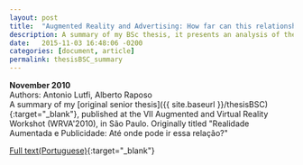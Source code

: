 ```yaml
---
layout: post
title:  "Augmented Reality and Advertising: How far can this relationship go?"
description: A summary of my BSc thesis, it presents an analysis of the Augmented Reality applications in Advertising in 2010.
date:   2015-11-03 16:48:06 -0200
categories: [document, article]
permalink: thesisBSC_summary
---
```

<b>November 2010</b>  
Authors: Antonio Lutfi, Alberto Raposo  
A summary of my [original senior thesis]({{ site.baseurl }}/thesisBSC){:target="_blank"}, published at the VII Augmented and Virtual Reality Workshot (WRVA'2010), in São Paulo. Originally titled "Realidade Aumentada e Publicidade: Até onde pode ir essa relação?"

[Full text(Portuguese)](https://www.dropbox.com/s/vggruvywar8aq6n/WRVA2010_lutfi.pdf?dl=0){:target="_blank"}
